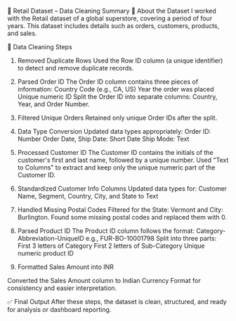 🛒 Retail Dataset – Data Cleaning Summary
📌 About the Dataset
I worked with the Retail dataset of a global superstore, covering a period of four years. This dataset includes details such as orders, customers, products, and sales.

🧹 Data Cleaning Steps
1. Removed Duplicate Rows
Used the Row ID column (a unique identifier) to detect and remove duplicate records.

2. Parsed Order ID
The Order ID column contains three pieces of information:
Country Code (e.g., CA, US)
Year the order was placed
Unique numeric ID
Split the Order ID into separate columns: Country, Year, and Order Number.

3. Filtered Unique Orders
Retained only unique Order IDs after the split.

4. Data Type Conversion
Updated data types appropriately:
Order ID: Number
Order Date, Ship Date: Short Date
Ship Mode: Text

6. Processed Customer ID
The Customer ID contains the initials of the customer's first and last name, followed by a unique number.
Used "Text to Columns" to extract and keep only the unique numeric part of the Customer ID.

6. Standardized Customer Info Columns
Updated data types for:
Customer Name, Segment, Country, City, and State to Text

7. Handled Missing Postal Codes
Filtered for the State: Vermont and City: Burlington.
Found some missing postal codes and replaced them with 0.

8. Parsed Product ID
The Product ID column follows the format: Category-Abbreviation-UniqueID
e.g., FUR-BO-10001798
Split into three parts:
First 3 letters of Category
First 2 letters of Sub-Category
Unique numeric product ID

9. Formatted Sales Amount into INR

Converted the Sales Amount column to Indian Currency Format for consistency and easier interpretation.

✅ Final Output
After these steps, the dataset is clean, structured, and ready for analysis or dashboard reporting.


